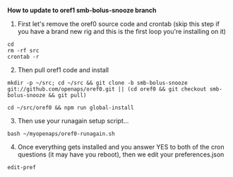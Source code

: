 **How to update to oref1 smb-bolus-snooze branch**

1. First let's remove the oref0 source code and crontab (skip this step if you have a brand new rig and this is the first loop you're installing on it)

```
cd
rm -rf src
crontab -r
```

2. Then pull oref1 code and install

`mkdir -p ~/src; cd ~/src && git clone -b smb-bolus-snooze git://github.com/openaps/oref0.git || (cd oref0 && git checkout smb-bolus-snooze && git pull)`


`cd ~/src/oref0 && npm run global-install`

3. Then use your runagain setup script...

`bash ~/myopenaps/oref0-runagain.sh`

4. Once everything gets installed and you answer YES to both of the cron questions (it may have you reboot), then we edit your preferences.json

`edit-pref`

